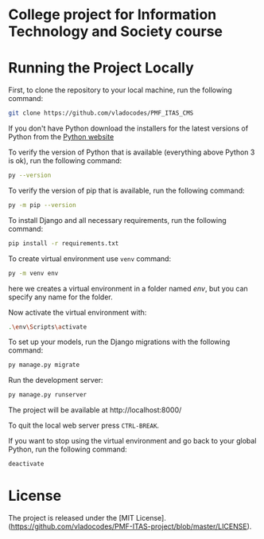 # College project for Information Technology and Society course 

# Running the Project Locally

First, to clone the repository to your local machine, run the following command:
```bash
git clone https://github.com/vladocodes/PMF_ITAS_CMS
```

If you don't have Python download the installers for the latest versions of Python from the [Python website](https://www.python.org/downloads/windows/)

To verify the version of Python that is available (everything above Python 3 is ok), run the following command:
```bash
py --version
```

To verify the version of pip that is available, run the following command:
```bash
py -m pip --version
```

To install Django and all necessary requirements, run the following command:
```bash
pip install -r requirements.txt
```

To create virtual environment use `venv` command:
```bash
py -m venv env
```
here we creates a virtual environment in a folder named *env*, but you can specify any name for the folder.

Now activate the virtual environment with:
```bash
.\env\Scripts\activate
```

To set up your models, run the Django migrations with the following command:
```bash
py manage.py migrate
```

Run the development server:
```bash
py manage.py runserver
```

The project will be available at http://localhost:8000/

To quit the local web server press `CTRL-BREAK`.

If you want to stop using the virtual environment and go back to your global Python, run the following command:
```bash
deactivate
```

# License
The project is released under the [MIT License].(https://github.com/vladocodes/PMF-ITAS-project/blob/master/LICENSE).
